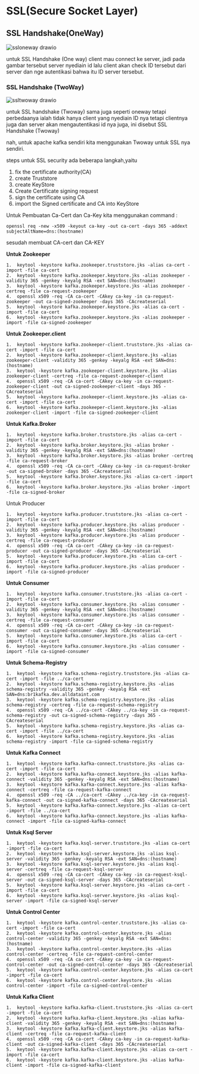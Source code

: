 # SSL(Secure Socket Layer)

## SSL Handshake(OneWay)

![ssloneway drawio](https://github.com/mfahryan/Learning-Kafka/assets/112185850/67d5b067-8323-4bf2-8f5a-c0c1aeb81e14)

untuk SSL Handshake (One way) client mau connect ke server, jadi pada gambar tersebut server nyediain id lalu client akan check ID tersebut dari server dan nge autentikasi bahwa itu ID server tersebut.

### SSL Handshake (TwoWay)

![ssltwoway drawio](https://github.com/mfahryan/Learning-Kafka/assets/112185850/c696ce0a-2097-4ef0-8990-cff38f943a7f)

untuk SSL handshake (Twoway) sama juga seperti oneway tetapi perbedaanya ialah tidak hanya client yang nyediain ID nya tetapi clientnya juga dan server akan mengautentikasi id nya juga, ini disebut SSL Handshake (Twoway)

nah, untuk apache kafka sendiri kita menggunakan Twoway untuk SSL nya sendiri.

steps untuk SSL security ada beberapa langkah,yaitu 
1. fix the certificate authority(CA)
2. create Truststore
3. create KeyStore
4. Create Certificate signing request
5. sign the certificate using CA
6. import the Signed certificate and CA into KeyStore

Untuk Pembuatan Ca-Cert dan Ca-Key kita menggunakan command : 

`openssl req -new -x509 -keyout ca-key -out ca-cert -days 365 -addext subjectAltName=dns:(hostname)`

sesudah membuat CA-cert dan CA-KEY

**Untuk Zookeeper**

```
1.	keytool -keystore kafka.zookeeper.truststore.jks -alias ca-cert -import -file ca-cert 
2.	keytool -keystore kafka.zookeeper.keystore.jks -alias zookeeper -validity 365 -genkey -keyalg RSA -ext SAN=dns:(hostname)
3.	keytool -keystore kafka.zookeeper.keystore.jks -alias zookeeper -certreq -file ca-request-zookeeper
4.	openssl x509 -req -CA ca-cert -CAkey ca-key -in ca-request-zookeeper -out ca-signed-zookeeper -days 365 -CAcreateserial
5.	keytool -keystore kafka.zookeeper.keystore.jks -alias ca-cert -import -file ca-cert 
6.	keytool -keystore kafka.zookeeper.keystore.jks -alias zookeeper -import -file ca-signed-zookeeper
```


**Untuk Zookeeper.client**

```
1.	keytool -keystore kafka.zookeeper-client.truststore.jks -alias ca-cert -import -file ca-cert 
2.	keytool -keystore kafka.zookeeper-client.keystore.jks -alias zookeeper-client -validity 365 -genkey -keyalg RSA -ext SAN=dns:(hostname)
3.	keytool -keystore kafka.zookeeper-client.keystore.jks -alias zookeeper-client -certreq -file ca-request-zookeeper-client 
4.	openssl x509 -req -CA ca-cert -CAkey ca-key -in ca-request-zookeeper-client -out ca-signed-zookeeper-client -days 365 -CAcreateserial 
5.	keytool -keystore kafka.zookeeper-client.keystore.jks -alias ca-cert -import -file ca-cert 
6.	keytool -keystore kafka.zookeeper-client.keystore.jks -alias zookeeper-client -import -file ca-signed-zookeeper-client
```


**Untuk Kafka.Broker**

```
1.	keytool -keystore kafka.broker.truststore.jks -alias ca-cert -import -file ca-cert 
2.	keytool -keystore kafka.broker.keystore.jks -alias broker -validity 365 -genkey -keyalg RSA -ext SAN=dns:(hostname)
3.	keytool -keystore kafka.broker.keystore.jks -alias broker -certreq -file ca-request-broker 
4.	openssl x509 -req -CA ca-cert -CAkey ca-key -in ca-request-broker -out ca-signed-broker -days 365 -CAcreateserial 
5.	keytool -keystore kafka.broker.keystore.jks -alias ca-cert -import -file ca-cert 
6.	keytool -keystore kafka.broker.keystore.jks -alias broker -import -file ca-signed-broker
```


Untuk Producer

```
1.	keytool -keystore kafka.producer.truststore.jks -alias ca-cert -import -file ca-cert 
2.	keytool -keystore kafka.producer.keystore.jks -alias producer -validity 365 -genkey -keyalg RSA -ext SAN=dns:(hostname)
3.	keytool -keystore kafka.producer.keystore.jks -alias producer -certreq -file ca-request-producer 
4.	openssl x509 -req -CA ca-cert -CAkey ca-key -in ca-request-producer -out ca-signed-producer -days 365 -CAcreateserial 
5.	keytool -keystore kafka.producer.keystore.jks -alias ca-cert -import -file ca-cert 
6.	keytool -keystore kafka.producer.keystore.jks -alias producer -import -file ca-signed-producer
```


**Untuk Consumer**

```
1.	keytool -keystore kafka.consumer.truststore.jks -alias ca-cert -import -file ca-cert 
2.	keytool -keystore kafka.consumer.keystore.jks -alias consumer -validity 365 -genkey -keyalg RSA -ext SAN=dns:(hostname)
3.	keytool -keystore kafka.consumer.keystore.jks -alias consumer -certreq -file ca-request-consumer 
4.	openssl x509 -req -CA ca-cert -CAkey ca-key -in ca-request-consumer -out ca-signed-consumer -days 365 -CAcreateserial 
5.	keytool -keystore kafka.consumer.keystore.jks -alias ca-cert -import -file ca-cert 
6.	keytool -keystore kafka.consumer.keystore.jks -alias consumer -import -file ca-signed-consumer
```


**Untuk Schema-Registry**

```
1.	keytool -keystore kafka.schema-registry.truststore.jks -alias ca-cert -import -file ../ca-cert 
2.	keytool -keystore kafka.schema-registry.keystore.jks -alias schema-registry -validity 365 -genkey -keyalg RSA -ext SAN=dns:br1kafka.dev.alldataint.com
3.	keytool -keystore kafka.schema-registry.keystore.jks -alias schema-registry -certreq -file ca-request-schema-registry 
4.	openssl x509 -req -CA ../ca-cert -CAkey ../ca-key -in ca-request-schema-registry -out ca-signed-schema-registry -days 365 -CAcreateserial 
5.	keytool -keystore kafka.schema-registry.keystore.jks -alias ca-cert -import -file ../ca-cert 
6.	keytool -keystore kafka.schema-registry.keystore.jks -alias schema-registry -import -file ca-signed-schema-registry
```


**Untuk Kafka Connect**

```
1.	keytool -keystore kafka.kafka-connect.truststore.jks -alias ca-cert -import -file ca-cert 
2.	keytool -keystore kafka.kafka-connect.keystore.jks -alias kafka-connect -validity 365 -genkey -keyalg RSA -ext SAN=dns:(hostname)
3.	keytool -keystore kafka.kafka-connect.keystore.jks -alias kafka-connect -certreq -file ca-request-kafka-connect 
4.	openssl x509 -req -CA ../ca-cert -CAkey ../ca-key -in ca-request-kafka-connect -out ca-signed-kafka-connect -days 365 -CAcreateserial 
5.	keytool -keystore kafka.kafka-connect.keystore.jks -alias ca-cert -import -file ../ca-cert 
6.	keytool -keystore kafka.kafka-connect.keystore.jks -alias kafka-connect -import -file ca-signed-kafka-connect
```


**Untuk Ksql Server**

```
1.	keytool -keystore kafka.ksql-server.truststore.jks -alias ca-cert -import -file ca-cert 
2.	keytool -keystore kafka.ksql-server.keystore.jks -alias ksql-server -validity 365 -genkey -keyalg RSA -ext SAN=dns:(hostname)
3.	keytool -keystore kafka.ksql-server.keystore.jks -alias ksql-server -certreq -file ca-request-ksql-server 
4.	openssl x509 -req -CA ca-cert -CAkey ca-key -in ca-request-ksql-server -out ca-signed-ksql-server -days 365 -CAcreateserial 
5.	keytool -keystore kafka.ksql-server.keystore.jks -alias ca-cert -import -file ca-cert 
6.	keytool -keystore kafka.ksql-server.keystore.jks -alias ksql-server -import -file ca-signed-ksql-server
```


**Untuk Control Center**

```
1.	keytool -keystore kafka.control-center.truststore.jks -alias ca-cert -import -file ca-cert 
2.	keytool -keystore kafka.control-center.keystore.jks -alias control-center -validity 365 -genkey -keyalg RSA -ext SAN=dns:(hostname)
3.	keytool -keystore kafka.control-center.keystore.jks -alias control-center -certreq -file ca-request-control-center 
4.	openssl x509 -req -CA ca-cert -CAkey ca-key -in ca-request-control-center -out ca-signed-control-center -days 365 -CAcreateserial 
5.	keytool -keystore kafka.control-center.keystore.jks -alias ca-cert -import -file ca-cert 
6.	keytool -keystore kafka.control-center.keystore.jks -alias control-center -import -file ca-signed-control-center
```


**Untuk Kafka Client**

```
1.	keytool -keystore kafka.kafka-client.truststore.jks -alias ca-cert -import -file ca-cert 
2.	keytool -keystore kafka.kafka-client.keystore.jks -alias kafka-client -validity 365 -genkey -keyalg RSA -ext SAN=dns:(hostname) 
3.	keytool -keystore kafka.kafka-client.keystore.jks -alias kafka-client -certreq -file ca-request-kafka-client 
4.	openssl x509 -req -CA ca-cert -CAkey ca-key -in ca-request-kafka-client -out ca-signed-kafka-client -days 365 -CAcreateserial 
5.	keytool -keystore kafka.kafka-client.keystore.jks -alias ca-cert -import -file ca-cert 
6.	keytool -keystore kafka.kafka-client.keystore.jks -alias kafka-client -import -file ca-signed-kafka-client
```
